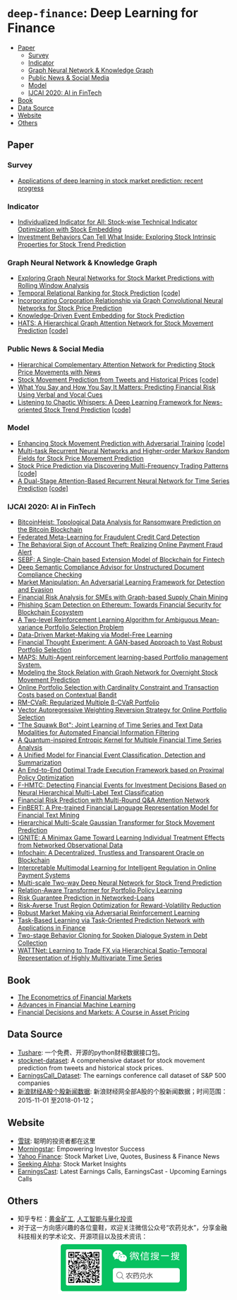 # `deep-finance`: Deep Learning for Finance <!-- omit in toc -->

- [Paper](#paper)
  - [Survey](#survey)
  - [Indicator](#indicator)
  - [Graph Neural Network & Knowledge Graph](#graph-neural-network--knowledge-graph)
  - [Public News & Social Media](#public-news--social-media)
  - [Model](#model)
  - [IJCAI 2020: AI in FinTech](#ijcai-2020-ai-in-fintech)
- [Book](#book)
- [Data Source](#data-source)
- [Website](#website)
- [Others](#others)

## Paper
### Survey
* [Applications of deep learning in stock market prediction: recent progress](https://arxiv.org/abs/2003.01859)

### Indicator
* [Individualized Indicator for All: Stock-wise Technical Indicator Optimization with Stock Embedding](https://www.kdd.org/kdd2019/accepted-papers/view/individualized-indicator-for-all-stock-wise-technical-indicator-optimizatio)
* [Investment Behaviors Can Tell What Inside: Exploring Stock Intrinsic Properties for Stock Trend Prediction](https://www.kdd.org/kdd2019/accepted-papers/view/investment-behaviors-can-tell-what-inside-exploring-stock-intrinsic-propert)

### Graph Neural Network & Knowledge Graph
* [Exploring Graph Neural Networks for Stock Market Predictions with Rolling Window Analysis](https://arxiv.org/abs/1909.10660)
* [Temporal Relational Ranking for Stock Prediction](https://arxiv.org/abs/1809.09441) [\[code\]](https://github.com/fulifeng/Temporal_Relational_Stock_Ranking)
* [Incorporating Corporation Relationship via Graph Convolutional Neural Networks for Stock Price Prediction](https://dl.acm.org/doi/pdf/10.1145/3269206.3269269)
* [Knowledge-Driven Event Embedding for Stock Prediction](https://www.aclweb.org/anthology/C16-1201)
* [HATS: A Hierarchical Graph Attention Network for Stock Movement Prediction](https://arxiv.org/abs/1908.07999) [\[code\]](https://github.com/dmis-lab/hats)

### Public News & Social Media
* [Hierarchical Complementary Attention Network for Predicting Stock Price Movements with News](https://dl.acm.org/doi/pdf/10.1145/3269206.3269286)
* [Stock Movement Prediction from Tweets and Historical Prices](https://www.aclweb.org/anthology/P18-1183) [\[code\]](https://github.com/yumoxu/stocknet-\[code\])
* [What You Say and How You Say It Matters: Predicting Financial Risk Using Verbal and Vocal Cues](https://www.aclweb.org/anthology/P19-1038)
* [Listening to Chaotic Whispers: A Deep Learning Framework for News-oriented Stock Trend Prediction](https://arxiv.org/abs/1712.02136) [\[code\]](https://github.com/gkeng/Listening-to-Chaotic-Whishpers--\[code\])

### Model
* [Enhancing Stock Movement Prediction with Adversarial Training](https://www.ijcai.org/Proceedings/2019/0810.pdf) [\[code\]](model/adv-alstm.py)
* [Multi-task Recurrent Neural Networks and Higher-order Markov Random Fields for Stock Price Movement Prediction](https://www.kdd.org/kdd2019/accepted-papers/view/multi-task-recurrent-neural-network-and-higher-order-markov-random-fields-f)
* [Stock Price Prediction via Discovering Multi-Frequency Trading Patterns](http://www.eecs.ucf.edu/~gqi/publications/kdd2017_stock.pdf) [\[code\]](model/sfm.py)
* [A Dual-Stage Attention-Based Recurrent Neural Network for Time Series Prediction](https://arxiv.org/abs/1704.02971) [\[code\]](model/da-rnn.py)

### IJCAI 2020: AI in FinTech
* [BitcoinHeist: Topological Data Analysis for Ransomware Prediction on the Bitcoin Blockchain](https://www.ijcai.org/Proceedings/2020/0612.pdf)
* [Federated Meta-Learning for Fraudulent Credit Card Detection](https://www.ijcai.org/Proceedings/2020/0642.pdf)
* [The Behavioral Sign of Account Theft: Realizing Online Payment Fraud Alert](https://www.ijcai.org/Proceedings/2020/0636.pdf)
* [SEBF: A Single-Chain based Extension Model of Blockchain for Fintech](https://www.ijcai.org/Proceedings/2020/0620.pdf)
* [Deep Semantic Compliance Advisor for Unstructured Document Compliance Checking](https://www.ijcai.org/Proceedings/2020/0613.pdf)
* [Market Manipulation: An Adversarial Learning Framework for Detection and Evasion](https://www.ijcai.org/Proceedings/2020/0638.pdf)
* [Financial Risk Analysis for SMEs with Graph-based Supply Chain Mining](https://www.ijcai.org/Proceedings/2020/0643.pdf)
* [Phishing Scam Detection on Ethereum: Towards Financial Security for Blockchain Ecosystem](https://www.ijcai.org/Proceedings/2020/0621.pdf)
* [A Two-level Reinforcement Learning Algorithm for Ambiguous Mean-variance Portfolio Selection Problem](https://www.ijcai.org/Proceedings/2020/0624.pdf)
* [Data-Driven Market-Making via Model-Free Learning](https://www.ijcai.org/Proceedings/2020/0615.pdf)
* [Financial Thought Experiment: A GAN-based Approach to Vast Robust Portfolio Selection](https://www.ijcai.org/Proceedings/2020/0637.pdf)
* [MAPS: Multi-Agent reinforcement learning-based Portfolio management System.](https://www.ijcai.org/Proceedings/2020/0623.pdf)
* [Modeling the Stock Relation with Graph Network for Overnight Stock Movement Prediction](https://www.ijcai.org/Proceedings/2020/0626.pdf)
* [Online Portfolio Selection with Cardinality Constraint and Transaction Costs based on Contextual Bandit](https://www.ijcai.org/Proceedings/2020/0646.pdf)
* [RM-CVaR: Regularized Multiple β-CVaR Portfolio](https://www.ijcai.org/Proceedings/2020/0629.pdf)
* [Vector Autoregressive Weighting Reversion Strategy for Online Portfolio Selection](https://www.ijcai.org/Proceedings/2020/0616.pdf)
* ["The Squawk Bot": Joint Learning of Time Series and Text Data Modalities for Automated Financial Information Filtering](https://www.ijcai.org/Proceedings/2020/0634.pdf)
* [A Quantum-inspired Entropic Kernel for Multiple Financial Time Series Analysis](https://www.ijcai.org/Proceedings/2020/0614.pdf)
* [A Unified Model for Financial Event Classification, Detection and Summarization](https://www.ijcai.org/Proceedings/2020/0644.pdf)
* [An End-to-End Optimal Trade Execution Framework based on Proximal Policy Optimization](https://www.ijcai.org/Proceedings/2020/0627.pdf)
* [F-HMTC: Detecting Financial Events for Investment Decisions Based on Neural Hierarchical Multi-Label Text Classification](https://www.ijcai.org/Proceedings/2020/0619.pdf)
* [Financial Risk Prediction with Multi-Round Q&A Attention Network](https://www.ijcai.org/Proceedings/2020/0631.pdf)
* [FinBERT: A Pre-trained Financial Language Representation Model for Financial Text Mining](https://www.ijcai.org/Proceedings/2020/0622.pdf)
* [Hierarchical Multi-Scale Gaussian Transformer for Stock Movement Prediction](https://www.ijcai.org/Proceedings/2020/0640.pdf)
* [IGNITE: A Minimax Game Toward Learning Individual Treatment Effects from Networked Observational Data](https://www.ijcai.org/Proceedings/2020/0625.pdf)
* [Infochain: A Decentralized, Trustless and Transparent Oracle on Blockchain](https://www.ijcai.org/Proceedings/2020/0635.pdf)
* [Interpretable Multimodal Learning for Intelligent Regulation in Online Payment Systems](https://www.ijcai.org/Proceedings/2020/0645.pdf)
* [Multi-scale Two-way Deep Neural Network for Stock Trend Prediction](https://www.ijcai.org/Proceedings/2020/0628.pdf)
* [Relation-Aware Transformer for Portfolio Policy Learning](https://www.ijcai.org/Proceedings/2020/0641.pdf)
* [Risk Guarantee Prediction in Networked-Loans](https://www.ijcai.org/Proceedings/2020/0618.pdf)
* [Risk-Averse Trust Region Optimization for Reward-Volatility Reduction](https://www.ijcai.org/Proceedings/2020/0632.pdf)
* [Robust Market Making via Adversarial Reinforcement Learning](https://www.ijcai.org/Proceedings/2020/0633.pdf)
* [Task-Based Learning via Task-Oriented Prediction Network with Applications in Finance](https://arxiv.org/abs/1910.09357)
* [Two-stage Behavior Cloning for Spoken Dialogue System in Debt Collection](https://www.ijcai.org/Proceedings/2020/0639.pdf)
* [WATTNet: Learning to Trade FX via Hierarchical Spatio-Temporal Representation of Highly Multivariate Time Series](https://www.ijcai.org/Proceedings/2020/0630.pdf)


## Book
* [The Econometrics of Financial Markets](https://link.zhihu.com/?target=https%3A//item.jd.com/1107212917.html)
* [Advances in Financial Machine Learning](https://link.zhihu.com/?target=https%3A//item.jd.com/39205783211.html)
* [Financial Decisions and Markets: A Course in Asset Pricing](https://www.semanticscholar.org/paper/Financial-Decisions-and-Markets%3A-A-Course-in-Asset-Campbell/f413566883c4be4f8e55e275e3f70b2aebf9e8fc)


## Data Source
* [Tushare](http://tushare.org/): 一个免费、开源的python财经数据接口包。
* [stocknet-dataset](https://github.com/yumoxu/stocknet-dataset): A comprehensive dataset for stock movement prediction from tweets and historical stock prices.
* [EarningsCall_Dataset](https://github.com/GeminiLn/EarningsCall_Dataset): The earnings conference call dataset of S&P 500 companies
* [新浪财经A股个股新闻数据](https://opendata.pku.edu.cn/dataset.xhtml?persistentId=doi:10.18170/DVN/NL8XVL): 新浪财经网全部A股的个股新闻数据；时间范围：2015-11-01 至2018-01-12；


## Website
* [雪球](https://xueqiu.com/): 聪明的投资者都在这里
* [Morningstar](https://www.morningstar.com/): Empowering Investor Success
* [Yahoo Finance](http://finance.yahoo.com/): Stock Market Live, Quotes, Business & Finance News
* [Seeking Alpha](https://seekingalpha.com/): Stock Market Insights
* [EarningsCast](https://earningscast.com/): Latest Earnings Calls, EarningsCast - Upcoming Earnings Calls


## Others
* 知乎专栏：[黄金矿工](https://zhuanlan.zhihu.com/c_1234153682486874112), [人工智能与量化投资](https://zhuanlan.zhihu.com/intro-to-quant)
* 对于这一方向感兴趣的各位童鞋，欢迎关注微信公众号“农药兑水”，分享金融科技相关的学术论文、开源项目以及技术资讯：
  <div  align="center">
    <img src="./OA.png" width="300" alt="图片名称" align=center/>
  </div>
